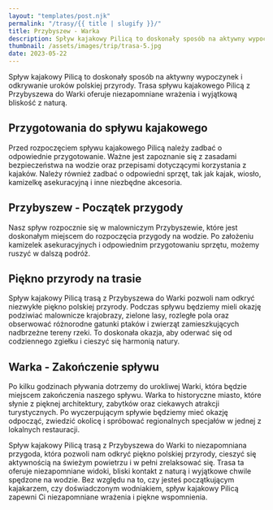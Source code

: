 ```yaml
---
layout: "templates/post.njk"
permalink: "/trasy/{{ title | slugify }}/"
title: Przybyszew - Warka
description: Spływ kajakowy Pilicą to doskonały sposób na aktywny wypoczynek i odkrywanie uroków polskiej przyrody. Trasa spływu kajakowego Pilicą z Przybyszewa do Warki oferuje niezapomniane wrażenia i wyjątkową bliskość z naturą.
thumbnail: /assets/images/trip/trasa-5.jpg
date: 2023-05-22
---
```


Spływ kajakowy Pilicą to doskonały sposób na aktywny wypoczynek i odkrywanie uroków polskiej przyrody. Trasa spływu kajakowego Pilicą z Przybyszewa do Warki oferuje niezapomniane wrażenia i wyjątkową bliskość z naturą.

## Przygotowania do spływu kajakowego

Przed rozpoczęciem spływu kajakowego Pilicą należy zadbać o odpowiednie przygotowanie. Ważne jest zapoznanie się z zasadami bezpieczeństwa na wodzie oraz przepisami dotyczącymi korzystania z kajaków. Należy również zadbać o odpowiedni sprzęt, tak jak kajak, wiosło, kamizelkę asekuracyjną i inne niezbędne akcesoria.

## Przybyszew - Początek przygody

Nasz spływ rozpocznie się w malowniczym Przybyszewie, które jest doskonałym miejscem do rozpoczęcia przygody na wodzie. Po założeniu kamizelek asekuracyjnych i odpowiednim przygotowaniu sprzętu, możemy ruszyć w dalszą podróż.

## Piękno przyrody na trasie

Spływ kajakowy Pilicą trasą z Przybyszewa do Warki pozwoli nam odkryć niezwykłe piękno polskiej przyrody. Podczas spływu będziemy mieli okazję podziwiać malownicze krajobrazy, zielone lasy, rozległe pola oraz obserwować różnorodne gatunki ptaków i zwierząt zamieszkujących nadbrzeżne tereny rzeki. To doskonała okazja, aby oderwać się od codziennego zgiełku i cieszyć się harmonią natury.

## Warka - Zakończenie spływu

Po kilku godzinach pływania dotrzemy do urokliwej Warki, która będzie miejscem zakończenia naszego spływu. Warka to historyczne miasto, które słynie z pięknej architektury, zabytków oraz ciekawych atrakcji turystycznych. Po wyczerpującym spływie będziemy mieć okazję odpocząć, zwiedzić okolicę i spróbować regionalnych specjałów w jednej z lokalnych restauracji.

Spływ kajakowy Pilicą trasą z Przybyszewa do Warki to niezapomniana przygoda, która pozwoli nam odkryć piękno polskiej przyrody, cieszyć się aktywnością na świeżym powietrzu i w pełni zrelaksować się. Trasa ta oferuje niezapomniane widoki, bliski kontakt z naturą i wyjątkowe chwile spędzone na wodzie. Bez względu na to, czy jesteś początkującym kajakarzem, czy doświadczonym wodniakiem, spływ kajakowy Pilicą zapewni Ci niezapomniane wrażenia i piękne wspomnienia.
